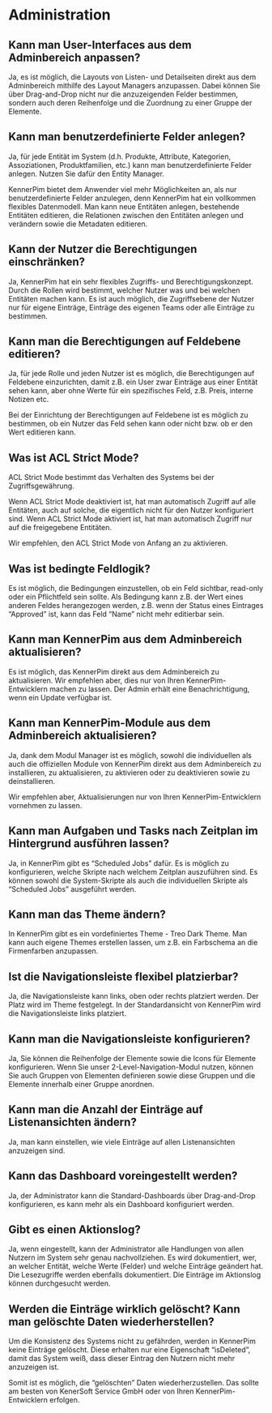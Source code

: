 # Administration

  

## Kann man User-Interfaces aus dem Adminbereich anpassen?

Ja, es ist möglich, die Layouts von Listen- und Detailseiten direkt aus dem Adminbereich mithilfe des Layout Managers anzupassen. Dabei können Sie über Drag-and-Drop nicht nur die anzuzeigenden Felder bestimmen, sondern auch deren Reihenfolge und die Zuordnung zu einer Gruppe der Elemente.



## Kann man benutzerdefinierte Felder anlegen?

Ja, für jede Entität im System (d.h. Produkte, Attribute, Kategorien, Assoziationen, Produktfamilien, etc.) kann man benutzerdefinierte Felder anlegen. Nutzen Sie dafür den Entity Manager.

KennerPim bietet dem Anwender viel mehr Möglichkeiten an, als nur benutzerdefinierte Felder anzulegen, denn KennerPim hat ein vollkommen flexibles Datenmodell. Man kann neue Entitäten anlegen, bestehende Entitäten editieren, die Relationen zwischen den Entitäten anlegen und verändern sowie die Metadaten editieren.



## Kann der Nutzer die Berechtigungen einschränken?

Ja, KennerPim hat ein sehr flexibles Zugriffs- und Berechtigungskonzept. Durch die Rollen wird bestimmt, welcher Nutzer was und bei welchen Entitäten machen kann. Es ist auch möglich, die Zugriffsebene der Nutzer nur für eigene Einträge, Einträge des eigenen Teams oder alle Einträge zu bestimmen.

  

## Kann man die Berechtigungen auf Feldebene editieren?

Ja, für jede Rolle und jeden Nutzer ist es möglich, die Berechtigungen auf Feldebene einzurichten, damit z.B. ein User zwar Einträge aus einer Entität sehen kann, aber ohne Werte für ein spezifisches Feld, z.B. Preis, interne Notizen etc.

Bei der Einrichtung der Berechtigungen auf Feldebene ist es möglich zu bestimmen, ob ein Nutzer das Feld sehen kann oder nicht bzw. ob er den Wert editieren kann.



## Was ist ACL Strict Mode?

ACL Strict Mode bestimmt das Verhalten des Systems bei der Zugriffsgewährung.

Wenn ACL Strict Mode deaktiviert ist, hat man automatisch Zugriff auf alle Entitäten, auch auf solche, die eigentlich nicht für den Nutzer konfiguriert sind. Wenn ACL Strict Mode aktiviert ist, hat man automatisch Zugriff nur auf die freigegebene Entitäten.

Wir empfehlen, den ACL Strict Mode von Anfang an zu aktivieren.



## Was ist bedingte Feldlogik?

Es ist möglich, die Bedingungen einzustellen, ob ein Feld sichtbar, read-only oder ein Pflichtfeld sein sollte. Als Bedingung kann z.B. der Wert eines anderen Feldes herangezogen werden, z.B. wenn der Status eines Eintrages “Approved” ist, kann das Feld “Name” nicht mehr editierbar sein.

  

## Kann man KennerPim aus dem Adminbereich aktualisieren?

Es ist möglich, das KennerPim direkt aus dem Adminbereich zu aktualisieren. Wir empfehlen aber, dies nur von Ihren KennerPim-Entwicklern machen zu lassen. Der Admin erhält eine Benachrichtigung, wenn ein Update verfügbar ist.



## Kann man KennerPim-Module aus dem Adminbereich aktualisieren?

Ja, dank dem Modul Manager ist es möglich, sowohl die individuellen als auch die offiziellen Module von KennerPim direkt aus dem Adminbereich zu installieren, zu aktualisieren, zu aktivieren oder zu deaktivieren sowie zu deinstallieren.

Wir empfehlen aber, Aktualisierungen nur von Ihren KennerPim-Entwicklern vornehmen zu lassen.

  

## Kann man Aufgaben und Tasks nach Zeitplan im Hintergrund ausführen lassen?

Ja, in KennerPim gibt es “Scheduled Jobs” dafür. Es is möglich zu konfigurieren, welche Skripte nach welchem Zeitplan auszuführen sind. Es können sowohl die System-Skripte als auch die individuellen Skripte als “Scheduled Jobs” ausgeführt werden.

  

## Kann man das Theme ändern?

In KennerPim gibt es ein vordefiniertes Theme - Treo Dark Theme. Man kann auch eigene Themes erstellen lassen, um z.B. ein Farbschema an die Firmenfarben anzupassen.

  

## Ist die Navigationsleiste flexibel platzierbar?

Ja, die Navigationsleiste kann links, oben oder rechts platziert werden. Der Platz wird im Theme festgelegt. In der Standardansicht von KennerPim wird die Navigationsleiste links platziert.

  

## Kann man die Navigationsleiste konfigurieren?

Ja, Sie können die Reihenfolge der Elemente sowie die Icons für Elemente konfigurieren. Wenn Sie unser 2-Level-Navigation-Modul nutzen, können Sie auch Gruppen von Elementen definieren sowie diese Gruppen und die Elemente innerhalb einer Gruppe anordnen.

  

## Kann man die Anzahl der Einträge auf Listenansichten ändern?

Ja, man kann einstellen, wie viele Einträge auf allen Listenansichten anzuzeigen sind.

  

## Kann das Dashboard voreingestellt werden?

Ja, der Administrator kann die Standard-Dashboards über Drag-and-Drop konfigurieren, es kann mehr als ein Dashboard konfiguriert werden.

  

## Gibt es einen Aktionslog?

Ja, wenn eingestellt, kann der Administrator alle Handlungen von allen Nutzern im System sehr genau nachvollziehen. Es wird dokumentiert, wer, an welcher Entität, welche Werte (Felder) und welche Einträge geändert hat. Die Lesezugriffe werden ebenfalls dokumentiert. Die Einträge im Aktionslog können durchgesucht werden.

  

## Werden die Einträge wirklich gelöscht? Kann man gelöschte Daten wiederherstellen?

Um die Konsistenz des Systems nicht zu gefährden, werden in KennerPim keine Einträge gelöscht. Diese erhalten nur eine Eigenschaft “isDeleted”, damit das System weiß, dass dieser Eintrag den Nutzern nicht mehr anzuzeigen ist.

Somit ist es möglich, die “gelöschten” Daten wiederherzustellen. Das sollte am besten von KenerSoft Service GmbH oder von Ihren KennerPim-Entwicklern erfolgen.
